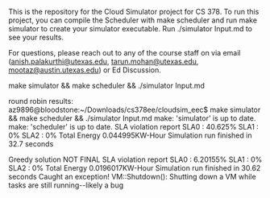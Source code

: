 This is the repository for the Cloud Simulator project for CS 378. To run this project, you can compile the Scheduler with make scheduler and run make simulator to create your simulator executable. Run ./simulator Input.md to see your results.

For questions, please reach out to any of the course staff on via email (anish.palakurthi@utexas.edu, tarun.mohan@utexas.edu, mootaz@austin.utexas.edu) or Ed Discussion.


make simulator && make scheduler && ./simulator Input.md


round robin results: 
az9896@bloodstone:~/Downloads/cs378ee/cloudsim_eec$ make simulator && make scheduler && ./simulator Input.md
make: 'simulator' is up to date.
make: 'scheduler' is up to date.
SLA violation report
SLA0 : 40.625%
SLA1 : 0%
SLA2 : 0%
Total Energy 0.044995KW-Hour
Simulation run finished in 32.7 seconds


Greedy solution NOT FINAL
SLA violation report
SLA0 : 6.20155%
SLA1 : 0%
SLA2 : 0%
Total Energy 0.0196017KW-Hour
Simulation run finished in 30.62 seconds
Caught an exception!
VM::Shutdown(): Shutting down a VM while tasks are still running--likely a bug
